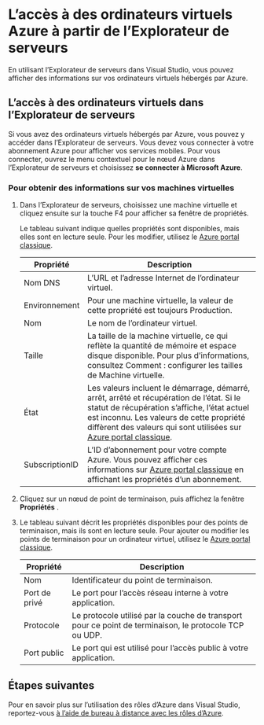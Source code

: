 <properties
   pageTitle="L’accès à des ordinateurs virtuels Azure à partir de l’Explorateur de serveurs | Microsoft Azure"
   description="Obtenir une vue d’ensemble de la façon d’afficher, créer et gérer des machines virtuelles Azure (VM) dans l’Explorateur de serveurs dans Visual Studio."
   services="visual-studio-online"
   documentationCenter="na"
   authors="TomArcher"
   manager="douge"
   editor="" />
<tags
   ms.service="multiple"
   ms.devlang="dotnet"
   ms.topic="article"
   ms.tgt_pltfrm="na"
   ms.workload="multiple"
   ms.date="08/15/2016"
   ms.author="tarcher" />

# <a name="accessing-azure-virtual-machines-from-server-explorer"></a>L’accès à des ordinateurs virtuels Azure à partir de l’Explorateur de serveurs

En utilisant l’Explorateur de serveurs dans Visual Studio, vous pouvez afficher des informations sur vos ordinateurs virtuels hébergés par Azure.

## <a name="accessing-virtual-machines-in-server-explorer"></a>L’accès à des ordinateurs virtuels dans l’Explorateur de serveurs

Si vous avez des ordinateurs virtuels hébergés par Azure, vous pouvez y accéder dans l’Explorateur de serveurs. Vous devez vous connecter à votre abonnement Azure pour afficher vos services mobiles. Pour vous connecter, ouvrez le menu contextuel pour le nœud Azure dans l’Explorateur de serveurs et choisissez **se connecter à Microsoft Azure**.

### <a name="to-get-information-about-your-virtual-machines"></a>Pour obtenir des informations sur vos machines virtuelles

1. Dans l’Explorateur de serveurs, choisissez une machine virtuelle et cliquez ensuite sur la touche F4 pour afficher sa fenêtre de propriétés.

    Le tableau suivant indique quelles propriétés sont disponibles, mais elles sont en lecture seule. Pour les modifier, utilisez le [Azure portal classique](http://go.microsoft.com/fwlink/?LinkID=213885).

  	|Propriété|Description|
  	|---|---|
  	|Nom DNS|L’URL et l’adresse Internet de l’ordinateur virtuel.|
  	|Environnement|Pour une machine virtuelle, la valeur de cette propriété est toujours Production.|
  	|Nom|Le nom de l’ordinateur virtuel.|
  	|Taille|La taille de la machine virtuelle, ce qui reflète la quantité de mémoire et espace disque disponible. Pour plus d’informations, consultez Comment : configurer les tailles de Machine virtuelle.|
  	|État|Les valeurs incluent le démarrage, démarré, arrêt, arrêté et récupération de l’état. Si le statut de récupération s’affiche, l’état actuel est inconnu. Les valeurs de cette propriété diffèrent des valeurs qui sont utilisées sur [Azure portal classique](http://go.microsoft.com/fwlink/?LinkID=213885).|
  	|SubscriptionID|L’ID d’abonnement pour votre compte Azure. Vous pouvez afficher ces informations sur [Azure portal classique](http://go.microsoft.com/fwlink/?LinkID=213885) en affichant les propriétés d’un abonnement.|

1. Cliquez sur un nœud de point de terminaison, puis affichez la fenêtre **Propriétés** .

1. Le tableau suivant décrit les propriétés disponibles pour des points de terminaison, mais ils sont en lecture seule. Pour ajouter ou modifier les points de terminaison pour un ordinateur virtuel, utilisez le [Azure portal classique](http://go.microsoft.com/fwlink/?LinkID=213885). 

  	|Propriété|Description|
  	|---|---|
  	|Nom|Identificateur du point de terminaison.|
  	|Port de privé|Le port pour l’accès réseau interne à votre application.|
  	|Protocole|Le protocole utilisé par la couche de transport pour ce point de terminaison, le protocole TCP ou UDP.|
  	|Port public|Le port qui est utilisé pour l’accès public à votre application.|

## <a name="next-steps"></a>Étapes suivantes

Pour en savoir plus sur l’utilisation des rôles d’Azure dans Visual Studio, reportez-vous [à l’aide de bureau à distance avec les rôles d’Azure](vs-azure-tools-remote-desktop-roles.md).

